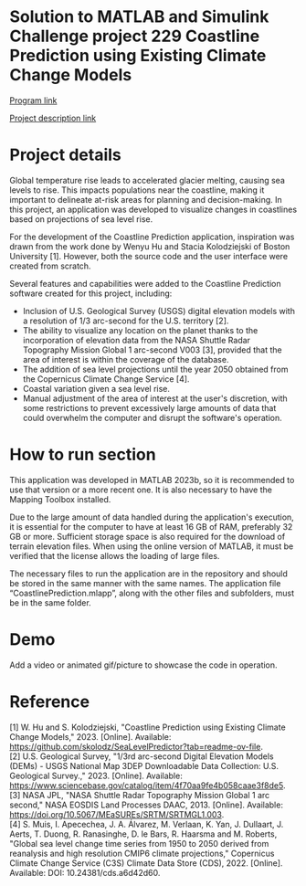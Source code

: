 # Solution to MATLAB and Simulink Challenge project 229 Coastline Prediction using Existing Climate Change Models

[Program link](https://github.com/mathworks/MathWorks-Excellence-in-Innovation)

[Project description link](https://github.com/mathworks/MATLAB-Simulink-Challenge-Project-Hub/tree/main/projects/Coastline%20Prediction%20using%20Existing%20Climate%20Change%20Models)

# Project details
Global temperature rise leads to accelerated glacier melting, causing sea levels to rise. This impacts populations near the coastline, making it important to delineate at-risk areas for planning and decision-making. In this project, an application was developed to visualize changes in coastlines based on projections of sea level rise.

For the development of the Coastline Prediction application, inspiration was drawn from the work done by Wenyu Hu and Stacia Kolodziejski of Boston University [1]. However, both the source code and the user interface were created from scratch.

Several features and capabilities were added to the Coastline Prediction software created for this project, including:

- Inclusion of U.S. Geological Survey (USGS) digital elevation models with a resolution of 1/3 arc-second for the U.S. territory [2].
- The ability to visualize any location on the planet thanks to the incorporation of elevation data from the NASA Shuttle Radar Topography Mission Global 1 arc-second V003 [3], provided that the area of interest is within the coverage of the database.
- The addition of sea level projections until the year 2050 obtained from the Copernicus Climate Change Service [4].
- Coastal variation given a sea level rise.
- Manual adjustment of the area of interest at the user's discretion, with some restrictions to prevent excessively large amounts of data that could overwhelm the computer and disrupt the software's operation.

# How to run section
This application was developed in MATLAB 2023b, so it is recommended to use that version or a more recent one. It is also necessary to have the Mapping Toolbox installed.

Due to the large amount of data handled during the application's execution, it is essential for the computer to have at least 16 GB of RAM, preferably 32 GB or more. Sufficient storage space is also required for the download of terrain elevation files. When using the online version of MATLAB, it must be verified that the license allows the loading of large files.

The necessary files to run the application are in the repository and should be stored in the same manner with the same names. The application file “CoastlinePrediction.mlapp”, along with the other files and subfolders, must be in the same folder.

# Demo
Add a video or animated gif/picture to showcase the code in operation.

# Reference
[1] W. Hu and S. Kolodziejski, "Coastline Prediction using Existing Climate Change Models," 2023. [Online]. Available: https://github.com/skolodz/SeaLevelPredictor?tab=readme-ov-file. \
[2] U.S. Geological Survey, "1/3rd arc-second Digital Elevation Models (DEMs) - USGS National Map 3DEP Downloadable Data Collection: U.S. Geological Survey.," 2023. [Online]. Available: https://www.sciencebase.gov/catalog/item/4f70aa9fe4b058caae3f8de5. \
[3] NASA JPL, "NASA Shuttle Radar Topography Mission Global 1 arc second," NASA EOSDIS Land Processes DAAC, 2013. [Online]. Available: https://doi.org/10.5067/MEaSUREs/SRTM/SRTMGL1.003. \
[4] S. Muis, I. Apecechea, J. A. Álvarez, M. Verlaan, K. Yan, J. Dullaart, J. Aerts, T. Duong, R. Ranasinghe, D. le Bars, R. Haarsma and M. Roberts, "Global sea level change time series from 1950 to 2050 derived from reanalysis and high resolution CMIP6 climate projections," Copernicus Climate Change Service (C3S) Climate Data Store (CDS), 2022. [Online]. Available: DOI: 10.24381/cds.a6d42d60.
